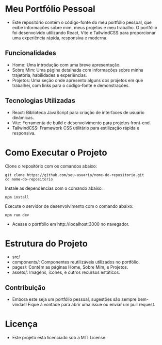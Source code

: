 # Meu Portfólio Pessoal
- Este repositório contém o código-fonte do meu portfólio pessoal, que exibe informações sobre mim, meus projetos e meu trabalho. O portfólio foi desenvolvido utilizando React, Vite e TailwindCSS para proporcionar uma experiência rápida, responsiva e moderna.

## Funcionalidades
- Home: Uma introdução com uma breve apresentação.
- Sobre Mim: Uma página detalhada com informações sobre minha trajetória, habilidades e experiências.
- Projetos: Uma seção onde apresento alguns dos projetos em que trabalhei, com links para o código-fonte e demonstrações.

## Tecnologias Utilizadas
- React: Biblioteca JavaScript para criação de interfaces de usuário dinâmicas.
- Vite: Ferramenta de build e desenvolvimento para projetos front-end.
- TailwindCSS: Framework CSS utilitário para estilização rápida e responsiva.

# Como Executar o Projeto
Clone o repositório com os comandos abaixo:
```
git clone https://github.com/seu-usuario/nome-do-repositorio.git
cd nome-do-repositorio
```

Instale as dependências com o comando abaixo:
```
npm install
```

Execute o servidor de desenvolvimento com o comando abaixo:
```
npm run dev
```
- Acesse o portfólio em http://localhost:3000 no navegador.

# Estrutura do Projeto
- src/
 - components/: Componentes reutilizáveis utilizados no portfólio.
 - pages/: Contém as páginas Home, Sobre Mim, e Projetos.
 - assets/: Imagens, ícones, e outros recursos estáticos.

## Contribuição
- Embora este seja um portfólio pessoal, sugestões são sempre bem-vindas! Fique à vontade para abrir uma issue ou enviar um pull request.

# Licença
- Este projeto está licenciado sob a MIT License.
